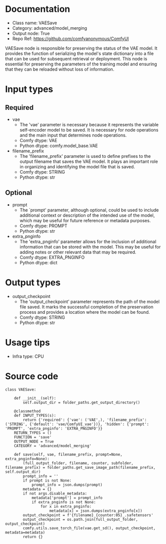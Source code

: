 # Documentation
- Class name: VAESave
- Category: advanced/model_merging
- Output node: True
- Repo Ref: https://github.com/comfyanonymous/ComfyUI

VAESave node is responsible for preserving the status of the VAE model. It provides the function of serializing the model's state dictionary into a file that can be used for subsequent retrieval or deployment. This node is essential for preserving the parameters of the training model and ensuring that they can be reloaded without loss of information.

# Input types
## Required
- vae
    - The 'vae' parameter is necessary because it represents the variable self-encoder model to be saved. It is necessary for node operations and the main input that determines node operations.
    - Comfy dtype: VAE
    - Python dtype: comfy.model_base.VAE
- filename_prefix
    - The 'filename_prefix' parameter is used to define prefixes to the output filename that saves the VAE model. It plays an important role in organizing and identifying the model file that is saved.
    - Comfy dtype: STRING
    - Python dtype: str
## Optional
- prompt
    - The `prompt' parameter, although optional, could be used to include additional context or description of the intended use of the model, which may be useful for future reference or metadata purposes.
    - Comfy dtype: PROMPT
    - Python dtype: str
- extra_pnginfo
    - The 'extra_pnginfo' parameter allows for the inclusion of additional information that can be stored with the model. This may be useful for adding notes or other relevant data that may be required.
    - Comfy dtype: EXTRA_PNGINFO
    - Python dtype: dict

# Output types
- output_checkpoint
    - The 'output_checkpoint' parameter represents the path of the model file saved. It marks the successful completion of the preservation process and provides a location where the model can be found.
    - Comfy dtype: STRING
    - Python dtype: str

# Usage tips
- Infra type: CPU

# Source code
```
class VAESave:

    def __init__(self):
        self.output_dir = folder_paths.get_output_directory()

    @classmethod
    def INPUT_TYPES(s):
        return {'required': {'vae': ('VAE',), 'filename_prefix': ('STRING', {'default': 'vae/ComfyUI_vae'})}, 'hidden': {'prompt': 'PROMPT', 'extra_pnginfo': 'EXTRA_PNGINFO'}}
    RETURN_TYPES = ()
    FUNCTION = 'save'
    OUTPUT_NODE = True
    CATEGORY = 'advanced/model_merging'

    def save(self, vae, filename_prefix, prompt=None, extra_pnginfo=None):
        (full_output_folder, filename, counter, subfolder, filename_prefix) = folder_paths.get_save_image_path(filename_prefix, self.output_dir)
        prompt_info = ''
        if prompt is not None:
            prompt_info = json.dumps(prompt)
        metadata = {}
        if not args.disable_metadata:
            metadata['prompt'] = prompt_info
            if extra_pnginfo is not None:
                for x in extra_pnginfo:
                    metadata[x] = json.dumps(extra_pnginfo[x])
        output_checkpoint = f'{filename}_{counter:05}_.safetensors'
        output_checkpoint = os.path.join(full_output_folder, output_checkpoint)
        comfy.utils.save_torch_file(vae.get_sd(), output_checkpoint, metadata=metadata)
        return {}
```